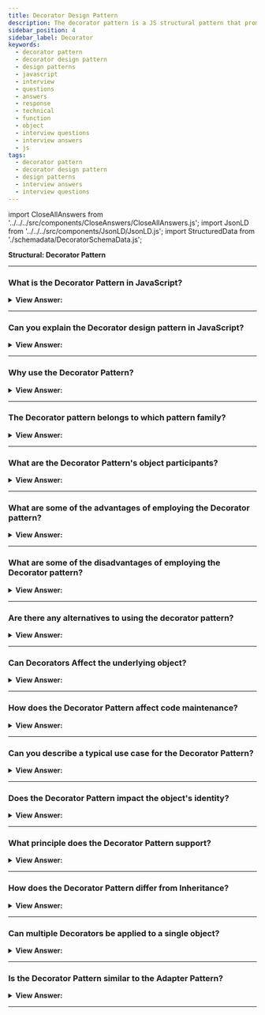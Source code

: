 ```yaml
---
title: Decorator Design Pattern
description: The decorator pattern is a JS structural pattern that promotes code reusability. They, like Mixins, can be viewed as a replacement for object sub-classing.
sidebar_position: 4
sidebar_label: Decorator
keywords:
  - decorator pattern
  - decorator design pattern
  - design patterns
  - javascript
  - interview
  - questions
  - answers
  - response
  - technical
  - function
  - object
  - interview questions
  - interview answers
  - js
tags:
  - decorator pattern
  - decorator design pattern
  - design patterns
  - interview answers
  - interview questions
---
```


import CloseAllAnswers from '../../../src/components/CloseAnswers/CloseAllAnswers.js';
import JsonLD from '../../../src/components/JsonLD/JsonLD.js';
import StructuredData from './schemadata/DecoratorSchemaData.js';

<JsonLD data={StructuredData} />

<head>
  <title>Decorator Pattern | JavaScript Interview Questions</title>
</head>

**Structural: Decorator Pattern**

<CloseAllAnswers />

---

### What is the Decorator Pattern in JavaScript?

<details>
  <summary><strong>View Answer:</strong></summary>
  <div>
  <div><strong>Interview Response:</strong> The Decorator Pattern is a design pattern that allows behavior to be added to an individual object, either statically or dynamically, without affecting the behavior of other objects from the same class.
  </div><br />
  <div><strong className="codeExample">Code Example:</strong><br /><br />

  <div></div>

```javascript
class Coffee {
  cost() {
    return 5;
  }
}

const withMilk = coffee => {
  const cost = coffee.cost();
  coffee.cost = () => cost + 1;
};

const withSugar = coffee => {
  const cost = coffee.cost();
  coffee.cost = () => cost + 2;
};

// Example usage:
const coffee = new Coffee();
withMilk(coffee);
withSugar(coffee);
console.log(coffee.cost());  // Outputs: 8
```

In this example, `Coffee` is the object we're decorating. The `withMilk` and `withSugar` decorators add additional functionality to the `Coffee` object's `cost` method. We can call these decorators on any `Coffee` object, and they modify only the object they're called on without changing the `Coffee` class or affecting other `Coffee` objects.

  </div>
  </div>
</details>

---

### Can you explain the Decorator design pattern in JavaScript?

<details className='answer'>
  <summary>
    <strong>View Answer:</strong>
  </summary>
  <div>
  <div>
      <strong>Interview Response:</strong> The Decorator Pattern in JavaScript allows you to dynamically add behavior or modify the behavior of an object at runtime, without affecting other objects of the same class.<br/>
    </div>
    <br/>
    <div>
      <strong>Technical Response:</strong> Decorators are a structural JS design pattern that aims to promote code reuse. Like Mixins, we can consider them as another viable alternative to object sub-classing. This pattern enables behavior that gets dynamically added to an individual object without affecting the behavior of other objects in the same class. Decorators can increase functionality in a more flexible way than sub-classing.<br/>
    </div>
    <div>
</div><br />
  <div><strong className="codeExample">Code Example #1:</strong> Decorating Objects with New Functionality<br /><br />

```js
// ES2015+ Keywords/syntax used: class, constructor, const

// A vehicle constructor
class Vehicle {
  constructor(vehicleType) {
    // some sane defaults
    this.vehicleType = vehicleType || 'car';
    this.model = 'default';
    this.license = '00000-000';
  }
}

// Test instance for a basic vehicle
const testInstance = new Vehicle('car');
console.log(testInstance);

// Outputs:
// vehicle: car, model:default, license: 00000-000

// Lets create a new instance of vehicle, to be decorated
const truck = new Vehicle('truck');

// New functionality we're decorating vehicle with
truck.setModel = function (modelName) {
  this.model = modelName;
};

truck.setColor = function (color) {
  this.color = color;
};

// Test the value setters and value assignment works correctly
truck.setModel('CAT');
truck.setColor('blue');

console.log(truck);

// Outputs:
// vehicle:truck, model:CAT, color: blue

// Demonstrate "vehicle" is still unaltered
const secondInstance = new Vehicle('car');
console.log(secondInstance);

// Outputs:
// vehicle: car, model:default, license: 00000-000
```

</div><br />
  <div><strong className="codeExample">Code Example #2:</strong> Decorating Objects with Multiple Decorators<br /><br />

```js
// ES2015+ Keywords/syntax used: class, constructor, const, let, extends, super

// The constructor to decorate
class MacBook {
  constructor() {
    this.cost = 997;
    this.screenSize = 11.6;
  }
  getCost() {
    return this.cost;
  }
  getScreenSize() {
    return this.screenSize;
  }
}

// Decorator 1
class Memory extends MacBook {
  constructor(macBook) {
    super();
    this.macBook = macBook;
  }

  getCost() {
    return this.macBook.getCost() + 75;
  }
}

// Decorator 2
class Engraving extends MacBook {
  constructor(macBook) {
    super();
    this.macBook = macBook;
  }

  getCost() {
    return this.macBook.getCost() + 200;
  }
}

// Decorator 3
class Insurance extends MacBook {
  constructor(macBook) {
    super();
    this.macBook = macBook;
  }

  getCost() {
    return this.macBook.getCost() + 250;
  }
}

// init main object
let mb = new MacBook();

// init decorators
mb = new Memory(mb);
mb = new Engraving(mb);
mb = new Insurance(mb);

// Outputs: 1522
console.log(mb.getCost());

// Outputs: 11.6
console.log(mb.getScreenSize());
```

</div><br />
  <div><strong className="codeExample">Code Example #3:</strong><br /><br />

**The objects participating in this pattern are:**

**Client** -- Example code: _the run() function_

- maintains a reference to the decorated Component

**Component** -- In example code: _User_

- object to which additional functionality gets added

**Decorator** -- In example code: _DecoratedUser_

- wraps around -- Component by maintaining a reference to it
- defines an interface that is compatible with the interface of the Component
- implements the additional functionality (addedMembers in the diagram)

```js
let User = function (name) {
  this.name = name;

  this.say = function () {
    console.log('User: ' + this.name);
  };
};

let DecoratedUser = function (user, street, city) {
  this.user = user;
  this.name = user.name; // ensures interface stays the same
  this.street = street;
  this.city = city;

  this.say = function () {
    console.log(
      'Decorated User: ' + this.name + ', ' + this.street + ', ' + this.city
    );
  };
};

function run() {
  let user = new User('Kelly');
  user.say();

  let decorated = new DecoratedUser(user, 'Broadway', 'New York');
  decorated.say();
}

run();

/*

OUTPUT:

User: Kelly
Decorated User: Kelly, Broadway, New York

*/
```

</div>
 </div>

</details>

---

### Why use the Decorator Pattern?

<details>
  <summary><strong>View Answer:</strong></summary>
  <div>
  <div><strong>Interview Response:</strong> It promotes code flexibility, allowing dynamic addition of responsibilities to objects and avoids sub-classing clutter.
  </div>
  </div>
</details>

---

### The Decorator pattern belongs to which pattern family?

<details>
  <summary>
    <strong>View Answer:</strong>
  </summary>
  <div>
    <div>
      <strong>Interview Response:</strong> The Decorator pattern in JavaScript belongs to the Structural pattern family, which focuses on organizing objects and classes to form larger structures and functionalities.
    </div>
  </div>
</details>

---

### What are the Decorator Pattern's object participants?

<details>
  <summary>
    <strong>View Answer:</strong>
  </summary>
  <div>
  <div>
      <strong>Interview Response:</strong> In the Decorator pattern in JavaScript, the object participants include the Component interface or class, ConcreteComponent, and Decorator interface or class. Additionally, there are ConcreteDecorator classes.
    </div>
    <div></div>

- **Component**: An interface defining the default behavior objects.
- **ConcreteComponent**: An object to be decorated.
- **Decorator**: An abstract class that implements the component interface and holds an instance of a component.
- **ConcreteDecorator**: A class that adds responsibilities to the component.

<br />
  <div><strong className="codeExample">Code Example:</strong><br /><br />

  <div></div>

Let's illustrate these with a modern JavaScript code:

```javascript
// Component
class Car {
  constructor() {
    this.cost = function() {
      return 0;
    };
  }
}

// ConcreteComponent
class ModelS extends Car {
  constructor() {
    super();
    this.cost = function() {
      return 50000;
    };
  }
}

// Decorator
class CarOptions extends Car {
  constructor(car) {
    super();
    this.decoratedCar = car;
  }

  cost() {
    return this.decoratedCar.cost();
  }
}

// ConcreteDecorator
class EnhancedAutopilot extends CarOptions {
  constructor(car) {
    super(car);
  }

  cost() {
    return this.decoratedCar.cost() + 5000;
  }
}

// Example usage
let myCar = new ModelS();
myCar = new EnhancedAutopilot(myCar);
console.log(myCar.cost());  // Outputs: 55000
```

In this example, `Car` is the Component, `ModelS` is the ConcreteComponent, `CarOptions` is the Decorator, and `EnhancedAutopilot` is the ConcreteDecorator. Each ConcreteDecorator enhances the behavior of the ConcreteComponent it wraps.

  </div>
  </div>
</details>

---

### What are some of the advantages of employing the Decorator pattern?

<details>
  <summary>
    <strong>View Answer:</strong>
  </summary>
  <div>
  <div>
      <strong>Interview Response:</strong> Some advantages of using the Decorator pattern in JavaScript include its ability to add new functionality to objects dynamically, its flexibility, and its ability to allow for easy customization of object behavior.
    </div>
    <br />
    <div>
      <strong>Technical Response:</strong> Benefits of the Decorator Pattern include:
    </div>
    <br />
    <div></div>

- You can change the behavior of an object without creating a new subclass.
- At runtime, you can add or remove responsibilities from an object.
- Wrapping an object in multiple decorators allows you to combine several behaviors.
- Single Responsibility Principle - The principle of single responsibility. A monolithic class that implements many possible behavior variants can get divided into several smaller classes.

<br />
  </div>
</details>

---

### What are some of the disadvantages of employing the Decorator pattern?

<details>
  <summary>
    <strong>View Answer:</strong>
  </summary>
  <div>
  <div>
      <strong>Interview Response:</strong> Some disadvantages of using the Decorator pattern in JavaScript include the potential for an excessive number of small objects, increased complexity, and potential performance impacts due to the added layers of abstraction.
    </div>
    <br />
    <div>
      <strong>Technical Response:</strong> Drawbacks of the Decorator Pattern include:
    </div>
    <br />
    <div></div>

- It’s hard to remove a specific wrapper from the wrapper's stack.
- It’s hard to implement a decorator in such a way that its behavior doesn’t depend on the order in the Decorator's stack.
- The initial configuration code of layers might look pretty ugly.

<br />
  </div>
</details>

---

### Are there any alternatives to using the decorator pattern?

<details>
  <summary>
    <strong>View Answer:</strong>
  </summary>
  <div>
  <div>
      <strong>Interview Response:</strong> Yes, there are alternative patterns to achieve similar functionality as the Decorator pattern in JavaScript, such as using mixins, composition, or inheritance.
    </div>
    <br />
  </div>
</details>

---

### Can Decorators Affect the underlying object?

<details>
  <summary><strong>View Answer:</strong></summary>
  <div>
  <div><strong>Interview Response:</strong> Yes, Decorators can modify behavior, but the object itself remains unaltered.
  </div>
  </div>
</details>

---

### How does the Decorator Pattern affect code maintenance?

<details>
  <summary><strong>View Answer:</strong></summary>
  <div>
  <div><strong>Interview Response:</strong> It enhances code maintenance by allowing isolated changes to individual objects without impacting the object class.
  </div>
  </div>
</details>

---

### Can you describe a typical use case for the Decorator Pattern?

<details>
  <summary><strong>View Answer:</strong></summary>
  <div>
  <div><strong>Interview Response:</strong> A common use case of the Decorator Pattern is when you need to add new responsibilities or behaviors to an object dynamically without affecting other instances of the same class.
  </div><br />
  <div><strong className="codeExample">Code Example:</strong><br /><br />

  <div></div>

Consider an example where we're building a pizza ordering system. Different types of pizzas have different base costs, and toppings like cheese, tomatoes, and bacon can be added to any pizza. Here's how this could be achieved with the Decorator Pattern:

```javascript
// Component
class Pizza {
  cost() {
    return 0;
  }
}

// ConcreteComponent
class MargheritaPizza extends Pizza {
  cost() {
    return 10;
  }
}

// Decorator
class ToppingDecorator extends Pizza {
  constructor(pizza) {
    super();
    this.decoratedPizza = pizza;
  }

  cost() {
    return this.decoratedPizza.cost();
  }
}

// ConcreteDecorator
class CheeseTopping extends ToppingDecorator {
  constructor(pizza) {
    super(pizza);
  }

  cost() {
    return this.decoratedPizza.cost() + 2;
  }
}

// ConcreteDecorator
class TomatoTopping extends ToppingDecorator {
  constructor(pizza) {
    super(pizza);
  }

  cost() {
    return this.decoratedPizza.cost() + 1;
  }
}

// Example usage
let myPizza = new MargheritaPizza();
myPizza = new CheeseTopping(myPizza);
myPizza = new TomatoTopping(myPizza);
console.log(myPizza.cost());  // Outputs: 13
```

In this example, we define the `cost` methods inside the classes, not inside the constructor. This allows us to create a `MargheritaPizza` object, then decorate it with additional toppings, each affecting the final cost of the pizza.

  </div>
  </div>
</details>

---

### Does the Decorator Pattern impact the object's identity?

<details>
  <summary><strong>View Answer:</strong></summary>
  <div>
  <div><strong>Interview Response:</strong> No, it doesn't impact the object’s identity as it encapsulates the original object rather than replacing it.
  </div>
  </div>
</details>

---

### What principle does the Decorator Pattern support?

<details>
  <summary><strong>View Answer:</strong></summary>
  <div>
  <div><strong>Interview Response:</strong> It supports the Open/Closed principle, classes should be open for extension but closed for modification.
  </div>
  </div>
</details>

---

### How does the Decorator Pattern differ from Inheritance?

<details>
  <summary><strong>View Answer:</strong></summary>
  <div>
  <div><strong>Interview Response:</strong> In JavaScript, the Decorator Pattern enhances or alters an object's functionality at runtime, while inheritance involves a new object inheriting properties from a parent class at the creation time, implying a static relationship.
  </div>
  </div>
</details>

---

### Can multiple Decorators be applied to a single object?

<details>
  <summary><strong>View Answer:</strong></summary>
  <div>
  <div><strong>Interview Response:</strong> Yes, multiple Decorators can be "stacked" on an object to add combined behaviors.
  </div><br />
  <div><strong className="codeExample">Code Example:</strong><br /><br />

  <div></div>

Yes, multiple decorators can be applied to a single object in modern JavaScript.

Here is an example using a coffee order system where we decorate a base coffee with multiple add-ons:

```javascript
class Coffee {
  cost() {
    return 5;
  }
}

class Milk {
  constructor(coffee) {
    this.coffee = coffee;
  }
  
  cost() {
    return this.coffee.cost() + 1;
  }
}

class Sugar {
  constructor(coffee) {
    this.coffee = coffee;
  }
  
  cost() {
    return this.coffee.cost() + 2;
  }
}

// Example usage
let coffee = new Coffee();
coffee = new Milk(coffee);
coffee = new Sugar(coffee);

console.log(coffee.cost());  // Outputs: 8
```

In this example, we start with a base coffee object. Then we wrap (or "decorate") that base coffee with a `Milk` object, and then wrap the `Milk` object with a `Sugar` object. Each decorator adds its own cost to the total, resulting in a final cost of 8.

  </div>
  </div>
</details>

---

### Is the Decorator Pattern similar to the Adapter Pattern?

<details>
  <summary><strong>View Answer:</strong></summary>
  <div>
  <div><strong>Interview Response:</strong> No, Decorator extends functionality while Adapter changes the interface of an existing object.
  </div>
  </div>
</details>

---
